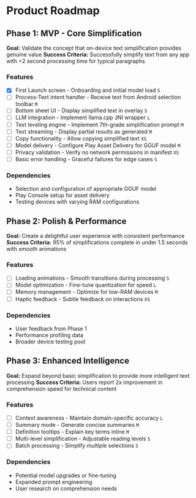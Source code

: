 # Product Roadmap

## Phase 1: MVP - Core Simplification

**Goal:** Validate the concept that on-device text simplification provides genuine value
**Success Criteria:** Successfully simplify text from any app with <2 second processing time for typical paragraphs

### Features

- [X] First Launch screen - Onboarding and initial model load `S`
- [ ] Process-Text intent handler - Receive text from Android selection toolbar `M`
- [ ] Bottom sheet UI - Display simplified text in overlay `S`
- [ ] LLM integration - Implement llama.cpp JNI wrapper `L`
- [ ] Text leveling engine - Implement 7th-grade simplification prompt `M`
- [ ] Text streaming - Display partial results as generated `M`
- [ ] Copy functionality - Allow copying simplified text `XS`
- [ ] Model delivery - Configure Play Asset Delivery for GGUF model `M`
- [ ] Privacy validation - Verify no network permissions in manifest `XS`
- [ ] Basic error handling - Graceful failures for edge cases `S`

### Dependencies

- Selection and configuration of appropriate GGUF model
- Play Console setup for asset delivery
- Testing devices with varying RAM configurations

## Phase 2: Polish & Performance

**Goal:** Create a delightful user experience with consistent performance
**Success Criteria:** 95% of simplifications complete in under 1.5 seconds with smooth animations

### Features

- [ ] Loading animations - Smooth transitions during processing `S`
- [ ] Model optimization - Fine-tune quantization for speed `L`
- [ ] Memory management - Optimize for low-RAM devices `M`
- [ ] Haptic feedback - Subtle feedback on interactions `XS`

### Dependencies

- User feedback from Phase 1
- Performance profiling data
- Broader device testing pool

## Phase 3: Enhanced Intelligence

**Goal:** Expand beyond basic simplification to provide more intelligent text processing
**Success Criteria:** Users report 2x improvement in comprehension speed for technical content

### Features

- [ ] Context awareness - Maintain domain-specific accuracy `L`
- [ ] Summary mode - Generate concise summaries `M`
- [ ] Definition tooltips - Explain key terms inline `M`
- [ ] Multi-level simplification - Adjustable reading levels `S`
- [ ] Batch processing - Simplify multiple selections `S`

### Dependencies

- Potential model upgrades or fine-tuning
- Expanded prompt engineering
- User research on comprehension needs